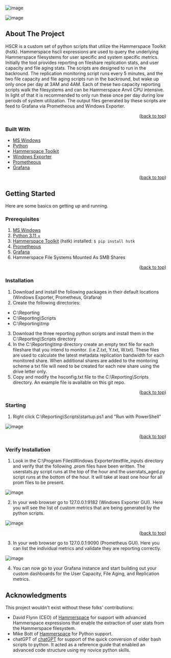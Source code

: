 
![image](https://github.com/kircktd/HSCR/assets/105011940/2d4209e5-0394-439d-a655-11dda59a3892)

![image](https://github.com/kircktd/HSCR/assets/105011940/0a85f6a8-eac7-4f42-bde0-ec4eae6268b6)




<!-- ABOUT THE PROJECT -->
## About The Project
HSCR is a custom set of python scripts that utilize the Hammerspace Toolkit (hstk). Hammerspace hscli expressions are used to query the underlying Hammerspace filesystems for user specific and system specific metrics. Initially the tool provides reporting on fileshare replication stats, and user capacity and file aging stats. The scripts are designed to run in the backround. The replication monitoring script runs every 5 minutes, and the two file capacity and file aging scripts run in the backround, but wake up only once per day at 3AM and 4AM. Each of these two capacity reporting scripts walk the filesystems and can be Hammerspace Anvil CPU intensive. In light of that it is recommended to only run these once per day during low periods of system utilization. The output files generated by these scripts are feed to Grafana via Prometheous and Windows Exporter.
<p align="right">(<a href="#top">back to top</a>)</p>

### Built With

* [MS Windows](https://msofficestore.us/?s=windows+11&post_type=product&gad=1&gclid=Cj0KCQjwpPKiBhDvARIsACn-gzD9jcRUlo_C6EHYsHoxFfCgr7VP9E9CKwX3YOFk28z-R3exmq3yXQUaAmgVEALw_wcB)
* [Python](https://python.org/)
* [Hammerspace Toolkit](https://github.com/hammer-space/hstk)
* [Windows Exporter](https://github.com/prometheus-community/windows_exporter)
* [Prometheous](https://prometheus.io/download/)
* [Grafana](https://grafana.com/docs/grafana/latest/setup-grafana/installation/windows/)
<p align="right">(<a href="#top">back to top</a>)</p>

<!-- GETTING STARTED -->
## Getting Started

Here are some basics on getting up and running. 
### Prerequisites
1. [MS Windows](https://msofficestore.us/?s=windows+11&post_type=product&gad=1&gclid=Cj0KCQjwpPKiBhDvARIsACn-gzD9jcRUlo_C6EHYsHoxFfCgr7VP9E9CKwX3YOFk28z-R3exmq3yXQUaAmgVEALw_wcB)
2. [Python 3.11 +](https://python.org/)
3. [Hammerspace Toolkit](https://github.com/hammer-space/hstk) (hstk) installed: `$ pip install hstk`
4. [Prometheous](https://prometheus.io/download/)
5. [Grafana](https://grafana.com/docs/grafana/latest/setup-grafana/installation/windows/)
6. Hammerspace File Systems Mounted As SMB Shares
<p align="right">(<a href="#top">back to top</a>)</p>

### Installation
1. Download and install the following packages in their default locations (Windows Exporter, Prometheus, Grafana)
2. Create the following directories:
  - C:\Reporting
  - C:\Reporting\Scripts
  - C:\Reporting\tmp
3. Download the three reporting python scripts and install them in the C:\Reporting\Scripts directory
4. In the C:\Reporting\tmp directory create an empty text file for each fileshare that you intend to monitor. (i.e Z.txt, Y.txt, W.txt). These files are used to calculate the latest metadata replication bandwidth for each monitored share. When additional shares are added to the montoring scheme a txt file will need to be created for each new share using the drive letter only.
5. Copy and modify the hsconfig.txt file to the C:\Reporting\Scripts directory. An example file is available on this git repo.
<p align="right">(<a href="#top">back to top</a>)</p>

### Starting
1. Right click C:\Reporting\Scripts\startup.ps1 and "Run with PowerShell"

![image](https://github.com/kircktd/HSCR/assets/105011940/69381c84-af1f-4f1b-be0b-16d833c97d47)
<p align="right">(<a href="#top">back to top</a>)</p>

### Verify Installation
1. Look in the C:\Program Files\Windows Exporter\textfile_inputs directory and verify that the following .prom files have been written. The userstats.py script runs at the top of the hour and the userstats_aged.py script runs at the bottom of the hour. It will take at least one hour for all prom files to be present. 

![image](https://github.com/kircktd/HSCR/assets/105011940/cb39e065-4069-45c0-90c0-99f09ad92c41)

2. In your web browser go to 127.0.0.1:9182 (Windows Exporter GUI). Here you will see the list of custom metrics that are being generated by the python scripts.

![image](https://github.com/kircktd/HSCR/assets/105011940/905ed900-63bf-40fc-a5a5-7675c58ad9b6)

<p align="right">(<a href="#top">back to top</a>)</p>

3. In your web browser go to 127.0.0.1:9090 (Prometheus GUI). Here you can list the individual metrics and validate they are reporting correctly.

![image](https://github.com/kircktd/HSCR/assets/105011940/a2ce3bec-bdd1-4c96-acc1-fff818c5a075)

4. You can now go to your Grafana instance and start building out your custom dashboards for the User Capacity, File Aging, and Replication metrics.

## Acknowledgments

This project wouldn't exist without these folks' contributions:

* David Flynn (CEO) of [Hammerspace](https://hammerspace.com)
for support with advanced Hammerspace expressions that enable the extraction of user stats from the Hammerspace filesystem.
* Mike Bott of [Hammerspace](https://hammerspace.com)
for Python support.
* chatGPT of [chatGPT](https://chat.openai.com/)
for support of the quick conversion of older bash scripts to python. It acted as a reference guide that enabled an advanced code structure using my novice python skills.

